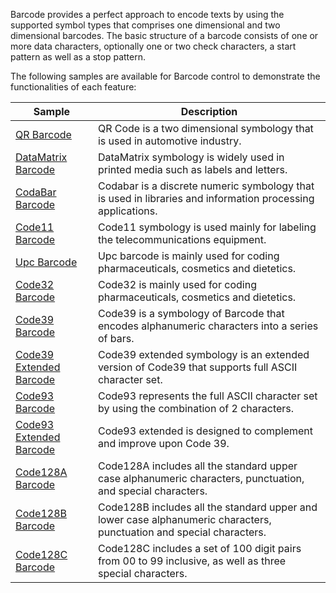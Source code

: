 Barcode provides a perfect approach to encode texts by using the supported symbol types that comprises one dimensional and two dimensional barcodes. The basic structure of a barcode consists of one or more data characters, optionally one or two check characters, a start pattern as well as a stop pattern.

The following samples are available for Barcode control to demonstrate the functionalities of each feature:

| Sample | Description |
| ------ | ----------- |
| [QR Barcode](QRCode.cs) | QR Code is a two dimensional symbology that is used in automotive industry. |
| [DataMatrix Barcode](DataMatrix.cs) | DataMatrix symbology is widely used in printed media such as labels and letters. |
| [CodaBar Barcode](Codabar.cs) | Codabar is a discrete numeric symbology that is used in libraries and information processing applications. |
| [Code11 Barcode](Code11.cs) | Code11 symbology is used mainly for labeling the telecommunications equipment. |
| [Upc Barcode](UpcBarcode.cs) | Upc barcode is mainly used for coding pharmaceuticals, cosmetics and dietetics. |
| [Code32 Barcode](Code32.cs) | Code32 is mainly used for coding pharmaceuticals, cosmetics and dietetics. |
| [Code39 Barcode](Code39.cs) | Code39 is a symbology of Barcode that encodes alphanumeric characters into a series of bars. |
| [Code39 Extended Barcode](Code39Extended.cs) | Code39 extended symbology is an extended version of Code39 that supports full ASCII character set. |
| [Code93 Barcode](Code93.cs) | Code93 represents the full ASCII character set by using the combination of 2 characters. |
| [Code93 Extended Barcode](Code93Extended.cs) | Code93 extended is designed to complement and improve upon Code 39. |
| [Code128A Barcode](Code128A.cs) | Code128A includes all the standard upper case alphanumeric characters, punctuation, and special characters. |
| [Code128B Barcode](Code128B.cs) | Code128B includes all the standard upper and lower case alphanumeric characters, punctuation and special characters. |
| [Code128C Barcode](Code128C.cs) | Code128C includes a set of 100 digit pairs from 00 to 99 inclusive, as well as three special characters. |